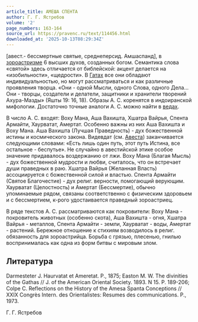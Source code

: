 ```yaml
---
article_title: АМЕША СПЕНТА
author: Г. Г. Ястребов
volume: '2'
page_numbers: 163-164
source_url: https://pravenc.ru/text/114456.html
downloaded_at: '2025-10-13T08:29:34Z'
---
```


[авест.- бессмертные святые, среднеперсид. Амшаспанд], в [зороастризме](https://pravenc.ru/text/зороастризме.html) 6 высших духов, созданных богом. Семантика слова «святой» здесь отличается от библейской: акцент делается на «изобильности», «щедрости». В [Гатах](https://pravenc.ru/text/Гатах.html) все они обладают индивидуальностью, но могут рассматриваться и как различные проявления творца. «Они - одной Мысли, одного Слова, одного Дела… Они - творцы, создатели и делатели, защитники и хранители творений Ахура-Мазды» (Яшты 19: 16, 18). Образы А. С. коренятся в индоиранской мифологии. Достаточно точные аналоги А. С. можно найти в [ведах](https://pravenc.ru/text/ведах.html).

В число А. С. входят: Воху Мана, Аша Вахишта, Хшатра Вайрья, Спента Армайти, Хаурватат, Амертат. Особенно важны из них Аша Вахишта и Воху Мана. Аша Вахишта (Лучшая Праведность) - дух божественной истины и космического закона. Видевдат (см. [Авеста](https://pravenc.ru/text/Авеста.html)) заканчивается следующими словами: «Есть лишь один путь, этот путь Истина, все остальное - беспутье». Не случайно в авестийской этике особое значение придавалось воздержанию от лжи. Воху Мана (Благая Мысль) - дух божественной мудрости и любви, считалось, что он встречает души праведных в раю. Хшатра Вайрья (Желанная Власть) ассоциируется с божественной силой и властью. Спента Армайти (Святое Благочестие) - дух религ. верности, помогающий верующим. Хаурватат (Целостность) и Амертат (Бессмертие), обычно упоминаемые рядом, связаны соответственно с физическим здоровьем и с бессмертием, к-рого удостаивается праведный зороастриец.

В ряде текстов А. С. рассматриваются как покровители: Воху Мана - покровитель животных (особенно скота), Аша Вахишта - огня, Хшатра Вайрья - металлов, Спента Армайти - земли, Хаурватат - воды, Амертат - растений. Бережное отношение к стихиям возводилось в религ. обязанность для зороастрийца. Борьба с грязью, плесенью, гнилью воспринималась как одна из форм битвы с мировым злом.

## Литература

Darmesteter J. Haurvatat et Ameretat. P., 1875; Easton M. W. The divinities of the Gathas // J. of the American Oriental Society. 1893. N 15. P. 189-206; Colpe C. Reflections on the History of the Amesa Spanta Conceptions // XXIX Congrès Intern. des Оrientalistes: Resumes des communications. P., 1973.

Г. Г. Ястребов
